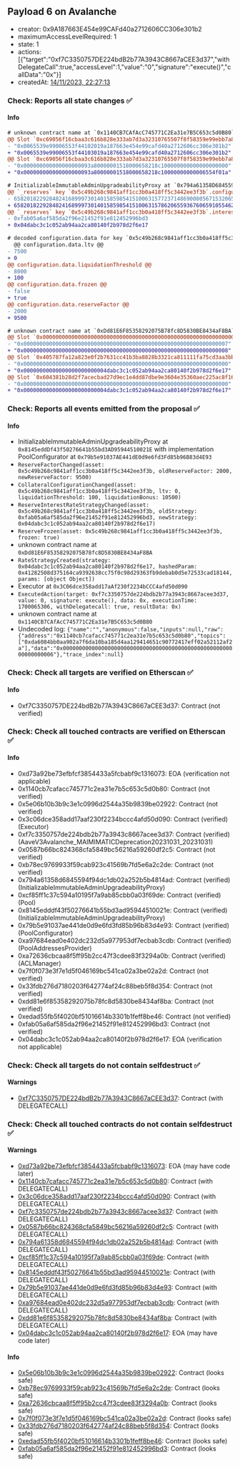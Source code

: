 ## Payload 6 on Avalanche

- creator: 0x9A187663E454e99CAFd40a2712606CC306e301b2
- maximumAccessLevelRequired: 1
- state: 1
- actions: [{"target":"0xf7C3350757DE224bdB2b77A3943C8667aCEE3d37","withDelegateCall":true,"accessLevel":1,"value":"0","signature":"execute()","callData":"0x"}]
- createdAt: [14/11/2023, 22:27:13](https://snowtrace.io/tx/0x785f976be8b025d610a3989b1cd5786ad7fd3cbc2d6c40a1062429a48b831c7a)

### Check: Reports all state changes :white_check_mark:

#### Info


```diff
# unknown contract name at `0x1140CB7CAfAcC745771C2Ea31e7B5C653c5d0B80`
@@ Slot `0xc69056f16cbaa3c616b828e333ab7d3a32310765507f8f58359e99ebb7a885f3` @@
- "0x0065539e99006553f44102019a187663e454e99cafd40a2712606cc306e301b2"
+ "0x0065539e99006553f44103019a187663e454e99cafd40a2712606cc306e301b2"
@@ Slot `0xc69056f16cbaa3c616b828e333ab7d3a32310765507f8f58359e99ebb7a885f4` @@
- "0x000000000000000000093a80000001518000658218c100000000000000000000"
+ "0x000000000000000000093a80000001518000658218c10000000000006554f01a"
```

```diff
# InitializableImmutableAdminUpgradeabilityProxy at `0x794a61358D6845594F94dc1DB02A252b5b4814aD` with implementation Pool at `0xCf85FF1c37c594a10195F7A9Ab85CBb0a03f69dE`
@@ `_reserves` key `0x5c49b268c9841aff1cc3b0a418ff5c3442ee3f3b`.configuration.data @@
- 6582018229284824168999730140158598541510063157723714869008056715320652
+ 6582018229284824168999730140158598541510063157862065593676065910554624
@@ `_reserves` key `0x5c49b268c9841aff1cc3b0a418ff5c3442ee3f3b`.interestRateStrategyAddress @@
- 0xfab05a6af585da2f96e21452f91e812452996bd3
+ 0x04dabc3c1c052ab94aa2ca80140f2b978d2f6e17

# decoded configuration.data for key `0x5c49b268c9841aff1cc3b0a418ff5c3442ee3f3b` (symbol: MAI)
  @@ configuration.data.ltv @@
- 7500
+ 0
@@ configuration.data.liquidationThreshold @@
- 8000
+ 100
@@ configuration.data.frozen @@
- false
+ true
@@ configuration.data.reserveFactor @@
- 2000
+ 9500

```

```diff
# unknown contract name at `0xDd81E6F85358292075B78fc8D5830BE8434aF8BA`
@@ Slot `0x0000000000000000000000000000000000000000000000000000000000000002` @@
- "0x0000000000000000000000000000000000000000000000000000000000000007"
+ "0x0000000000000000000000000000000000000000000000000000000000000008"
@@ Slot `0x405787fa12a823e0f2b7631cc41b3ba8828b3321ca811111fa75cd3aa3bb5ad5` @@
- "0x0000000000000000000000000000000000000000000000000000000000000000"
+ "0x00000000000000000000000004dabc3c1c052ab94aa2ca80140f2b978d2f6e17"
@@ Slot `0x604381b28d2f7acecbad27d9ec1e4dd87dbe9e3604e35360aec225ac8f160b59` @@
- "0x0000000000000000000000000000000000000000000000000000000000000000"
+ "0x00000000000000000000000004dabc3c1c052ab94aa2ca80140f2b978d2f6e17"
```


### Check: Reports all events emitted from the proposal :white_check_mark:

#### Info

- InitializableImmutableAdminUpgradeabilityProxy at `0x8145eddDf43f50276641b55bd3AD95944510021E` with implementation PoolConfigurator at `0x79b5e91037AE441dE0d9e6fd3Fd85b96B83d4E93`
- `ReserveFactorChanged(asset: 0x5c49b268c9841aff1cc3b0a418ff5c3442ee3f3b, oldReserveFactor: 2000, newReserveFactor: 9500)`
- `CollateralConfigurationChanged(asset: 0x5c49b268c9841aff1cc3b0a418ff5c3442ee3f3b, ltv: 0, liquidationThreshold: 100, liquidationBonus: 10500)`
- `ReserveInterestRateStrategyChanged(asset: 0x5c49b268c9841aff1cc3b0a418ff5c3442ee3f3b, oldStrategy: 0xfab05a6af585da2f96e21452f91e812452996bd3, newStrategy: 0x04dabc3c1c052ab94aa2ca80140f2b978d2f6e17)`
- `ReserveFrozen(asset: 0x5c49b268c9841aff1cc3b0a418ff5c3442ee3f3b, frozen: true)`
- unknown contract name at `0xDd81E6F85358292075B78fc8D5830BE8434aF8BA`
- `RateStrategyCreated(strategy: 0x04dabc3c1c052ab94aa2ca80140f2b978d2f6e17, hashedParam: 0x41282508d375164ca9392638cc75f0c98d29363fb9debab0d5e72533cad18144, params: [object Object])`
- Executor at `0x3C06dce358add17aAf230f2234bCCC4afd50d090`
- `ExecutedAction(target: 0xf7c3350757de224bdb2b77a3943c8667acee3d37, value: 0, signature: execute(), data: 0x, executionTime: 1700065306, withDelegatecall: true, resultData: 0x)`
- unknown contract name at `0x1140CB7CAfAcC745771C2Ea31e7B5C653c5d0B80`
- Undecoded log: `{"name":"","anonymous":false,"inputs":null,"raw":{"address":"0x1140cb7cafacc745771c2ea31e7b5c653c5d0b80","topics":["0xda6084bb0aa902a7f6da10ba185d4aa129414651c90772417eff02a52112af2a"],"data":"0x0000000000000000000000000000000000000000000000000000000000000006"},"trace_index":null}`

### Check: Check all targets are verified on Etherscan :white_check_mark:

#### Info

- 0xf7C3350757DE224bdB2b77A3943C8667aCEE3d37: Contract (not verified)

### Check: Check all touched contracts are verified on Etherscan :white_check_mark:

#### Info

- 0xd73a92be73efbfcf3854433a5fcbabf9c1316073: EOA (verification not applicable)
- 0x1140cb7cafacc745771c2ea31e7b5c653c5d0b80: Contract (not verified)
- 0x5e06b10b3b9c3e1c0996d2544a35b9839be02922: Contract (not verified)
- 0x3c06dce358add17aaf230f2234bccc4afd50d090: Contract (verified) (Executor)
- 0xf7c3350757de224bdb2b77a3943c8667acee3d37: Contract (verified) (AaveV3Avalanche_MAIMIMATICDeprecation20231031_20231031)
- 0x0587b66bc824368cfa5849bc56216a59260df2c5: Contract (not verified)
- 0xb78ec9769933f59cab923c41569b7fd5e6a2c2de: Contract (not verified)
- 0x794a61358d6845594f94dc1db02a252b5b4814ad: Contract (verified) (InitializableImmutableAdminUpgradeabilityProxy)
- 0xcf85ff1c37c594a10195f7a9ab85cbb0a03f69de: Contract (verified) (Pool)
- 0x8145edddf43f50276641b55bd3ad95944510021e: Contract (verified) (InitializableImmutableAdminUpgradeabilityProxy)
- 0x79b5e91037ae441de0d9e6fd3fd85b96b83d4e93: Contract (verified) (PoolConfigurator)
- 0xa97684ead0e402dc232d5a977953df7ecbab3cdb: Contract (verified) (PoolAddressesProvider)
- 0xa72636cbcaa8f5ff95b2cc47f3cdee83f3294a0b: Contract (verified) (ACLManager)
- 0x7f0f073e3f7e1d5f046169bc541ca02a3be02a2d: Contract (not verified)
- 0x33fdb276d7180203f642774af24c88beb5f8d354: Contract (not verified)
- 0xdd81e6f85358292075b78fc8d5830be8434af8ba: Contract (not verified)
- 0xedad55fb5f4020bf51016614b3301b1feff8be46: Contract (not verified)
- 0xfab05a6af585da2f96e21452f91e812452996bd3: Contract (not verified)
- 0x04dabc3c1c052ab94aa2ca80140f2b978d2f6e17: EOA (verification not applicable)

### Check: Check all targets do not contain selfdestruct :white_check_mark:

#### Warnings

- [0xf7C3350757DE224bdB2b77A3943C8667aCEE3d37](https://snowtrace.io/address/0xf7C3350757DE224bdB2b77A3943C8667aCEE3d37): Contract (with DELEGATECALL)

### Check: Check all touched contracts do not contain selfdestruct :white_check_mark:

#### Warnings

- [0xd73a92be73efbfcf3854433a5fcbabf9c1316073](https://snowtrace.io/address/0xd73a92be73efbfcf3854433a5fcbabf9c1316073): EOA (may have code later)
- [0x1140cb7cafacc745771c2ea31e7b5c653c5d0b80](https://snowtrace.io/address/0x1140cb7cafacc745771c2ea31e7b5c653c5d0b80): Contract (with DELEGATECALL)
- [0x3c06dce358add17aaf230f2234bccc4afd50d090](https://snowtrace.io/address/0x3c06dce358add17aaf230f2234bccc4afd50d090): Contract (with DELEGATECALL)
- [0xf7c3350757de224bdb2b77a3943c8667acee3d37](https://snowtrace.io/address/0xf7c3350757de224bdb2b77a3943c8667acee3d37): Contract (with DELEGATECALL)
- [0x0587b66bc824368cfa5849bc56216a59260df2c5](https://snowtrace.io/address/0x0587b66bc824368cfa5849bc56216a59260df2c5): Contract (with DELEGATECALL)
- [0x794a61358d6845594f94dc1db02a252b5b4814ad](https://snowtrace.io/address/0x794a61358d6845594f94dc1db02a252b5b4814ad): Contract (with DELEGATECALL)
- [0xcf85ff1c37c594a10195f7a9ab85cbb0a03f69de](https://snowtrace.io/address/0xcf85ff1c37c594a10195f7a9ab85cbb0a03f69de): Contract (with DELEGATECALL)
- [0x8145edddf43f50276641b55bd3ad95944510021e](https://snowtrace.io/address/0x8145edddf43f50276641b55bd3ad95944510021e): Contract (with DELEGATECALL)
- [0x79b5e91037ae441de0d9e6fd3fd85b96b83d4e93](https://snowtrace.io/address/0x79b5e91037ae441de0d9e6fd3fd85b96b83d4e93): Contract (with DELEGATECALL)
- [0xa97684ead0e402dc232d5a977953df7ecbab3cdb](https://snowtrace.io/address/0xa97684ead0e402dc232d5a977953df7ecbab3cdb): Contract (with DELEGATECALL)
- [0xdd81e6f85358292075b78fc8d5830be8434af8ba](https://snowtrace.io/address/0xdd81e6f85358292075b78fc8d5830be8434af8ba): Contract (with DELEGATECALL)
- [0x04dabc3c1c052ab94aa2ca80140f2b978d2f6e17](https://snowtrace.io/address/0x04dabc3c1c052ab94aa2ca80140f2b978d2f6e17): EOA (may have code later)

#### Info

- [0x5e06b10b3b9c3e1c0996d2544a35b9839be02922](https://snowtrace.io/address/0x5e06b10b3b9c3e1c0996d2544a35b9839be02922): Contract (looks safe)
- [0xb78ec9769933f59cab923c41569b7fd5e6a2c2de](https://snowtrace.io/address/0xb78ec9769933f59cab923c41569b7fd5e6a2c2de): Contract (looks safe)
- [0xa72636cbcaa8f5ff95b2cc47f3cdee83f3294a0b](https://snowtrace.io/address/0xa72636cbcaa8f5ff95b2cc47f3cdee83f3294a0b): Contract (looks safe)
- [0x7f0f073e3f7e1d5f046169bc541ca02a3be02a2d](https://snowtrace.io/address/0x7f0f073e3f7e1d5f046169bc541ca02a3be02a2d): Contract (looks safe)
- [0x33fdb276d7180203f642774af24c88beb5f8d354](https://snowtrace.io/address/0x33fdb276d7180203f642774af24c88beb5f8d354): Contract (looks safe)
- [0xedad55fb5f4020bf51016614b3301b1feff8be46](https://snowtrace.io/address/0xedad55fb5f4020bf51016614b3301b1feff8be46): Contract (looks safe)
- [0xfab05a6af585da2f96e21452f91e812452996bd3](https://snowtrace.io/address/0xfab05a6af585da2f96e21452f91e812452996bd3): Contract (looks safe)

